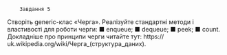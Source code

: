         Завдання 5
Створіть generic-клас «Черга». Реалізуйте стандартні
методи і властивості для роботи черги:
■ enqueue;
■ dequeue;
■ peek;
■ count.
Докладніше про принципи черги читайте тут: https://
uk.wikipedia.org/wiki/Черга_(структура_даних).
